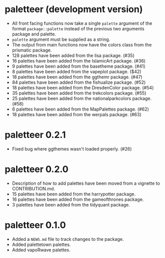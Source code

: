 # paletteer (development version)

* All front facing functions now take a single `palette` argument of the format `package::palette` instead of the  previous two arguments package and palette.
* `palette` argument must be supplied as a string.
* The output from main functions now have the colors class from the prismatic package.
* 128 palettes have been added from the lisa package. (#35)
* 16 palettes have been added from the IslamicArt package. (#36)
* 9 palettes have been added from the basetheme package. (#41)
* 8 palettes have been added from the vapeplot package. ($42)
* 18 palettes have been added from the ggthemr package. (#47)
* 84 palettes have been added from the fishualize package. (#52)
* 18 palettes have been added from the DresdenColor package. (#54)
* 35 palettes have been added from the trekcolors package. (#55)
* 25 palettes have been added from the nationalparkcolors package. (#58)
* 6 palettes have been added from the MapPalettes package. (#62)
* 18 palettes have been added from the werpals package. (#63)

# paletteer 0.2.1

* Fixed bug where ggthemes wasn't loaded properly. (#26)

# paletteer 0.2.0

* Description of how to add palettes have been moved from a vignette to CONTRIBUTION.md.
* 15 palettes have been added from the harrypotter package.
* 16 palettes have been added from the gameofthrones package.
* 3 palettes have been added from the tidyquant package.

# paletteer 0.1.0

* Added a `NEWS.md` file to track changes to the package.
* Added palettetown palettes.
* Added vapoRwave palettes.
